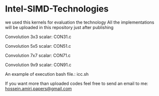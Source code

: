 # Intel-SIMD-Technologies
we used this kernels for evaluation the technology
All the implementations will be uploaded in this repository just after publishing


Convolution 3x3 scalar: CON31.c

Convolution 5x5 scalar: CON51.c

Convolution 7x7 scalar: CON71.c

Convolution 9x9 scalar: CON91.c

An example of execution bash file.: icc.sh

If you want more than uploaded codes feel free to send an email to me: hossein.amiri.papers@gmail.com
